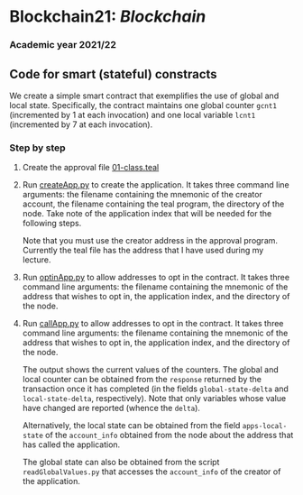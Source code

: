 # Blockchain21: *Blockchain* #
### Academic year 2021/22 ###

## Code for smart (stateful) constracts ##

We create a simple smart contract that exemplifies the use of global and local state.
Specifically, the contract maintains one global counter ```gcnt1``` (incremented by 1 at each invocation)
and one local variable ```lcnt1``` (incremented by 7 at each invocation).

### Step by step ###

1. Create the approval file [01-class.teal](01-class.teal)
2. Run [createApp.py](createApp.py) to create the application.
    It takes three command line arguments: the filename containing the mnemonic of the creator account,
        the filename containing the teal program, the directory of the node.
    Take note of the application index that will be needed for the following steps.

    Note that you must use the creator address in the approval program. Currently the teal file  has the address
    that I have used during my lecture.

2. Run [optinApp.py](optinApp.py) to allow addresses to opt in the contract. 
    It takes three command line arguments: the filename containing the mnemonic of the address
    that wishes to opt in, the application index, and the directory of the node.
    
3. Run [callApp.py](callApp.py) to allow addresses to opt in the contract. 
    It takes three command line arguments: the filename containing the mnemonic of the address
    that wishes to opt in, the application index, and the directory of the node.
    
    The output shows the current values of the counters.
    The global and local counter can be obtained from the ```response``` returned by the transaction once it 
    has completed (in the fields ```global-state-delta``` and ```local-state-delta```, respectively).
    Note that only variables whose value have changed are reported (whence the ```delta```).

    Alternatively, the local state can be obtained from the field ```apps-local-state``` of the 
    ```account_info``` obtained from the node about the address that has called the application.

    The global state can also be obtained from the script ```readGlobalValues.py``` that accesses 
    the ```account_info``` of the creator of the application.
